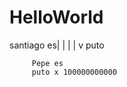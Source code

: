 # HelloWorld
santiago es|
           |
           |
           |
           v
         puto
         
         
         
         Pepe es 
         puto x 100000000000
